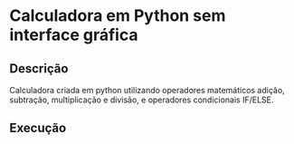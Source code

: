 <h1>Calculadora em Python sem interface gráfica</h1>
<h2>Descrição</h2>
Calculadora criada em python utilizando operadores matemáticos adição, subtração, multiplicação e divisão, e operadores condicionais IF/ELSE.

<h2>Execução</h2>

